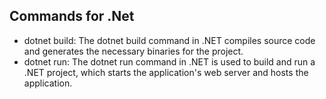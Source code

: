 ## Commands for .Net

- dotnet build: The dotnet build command in .NET compiles source code and generates the necessary binaries for the project.
- dotnet run: The dotnet run command in .NET is used to build and run a .NET project, which starts the application's web server and hosts the application.

